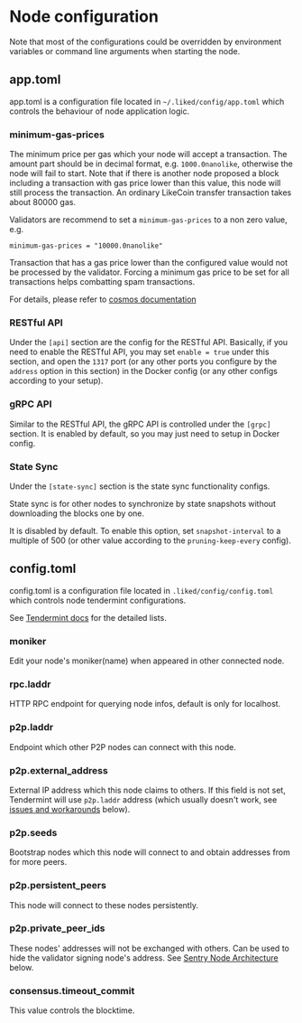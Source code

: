 # Node configuration

Note that most of the configurations could be overridden by environment variables or command line arguments when starting the node.

## app.toml

app.toml is a configuration file located in `~/.liked/config/app.toml` which controls the behaviour of node application logic.

### minimum-gas-prices

The minimum price per gas which your node will accept a transaction. The amount part should be in decimal format, e.g. `1000.0nanolike`, otherwise the node will fail to start. Note that if there is another node proposed a block including a transaction with gas price lower than this value, this node will still process the transaction. An ordinary LikeCoin transfer transaction takes about 80000 gas.

Validators are recommend to set a `minimum-gas-prices` to a non zero value,  e.g.&#x20;

```
minimum-gas-prices = "10000.0nanolike"
```

Transaction that has a gas price lower than the configured value would not be processed by the validator. Forcing a minimum gas price to be set for all transactions helps combatting spam transactions.

For details, please refer to [cosmos documentation](https://docs.cosmos.network/v0.39/modules/auth/01\_concepts.html)

### RESTful API

Under the `[api]` section are the config for the RESTful API. Basically, if you need to enable the RESTful API, you may set `enable = true` under this section, and open the `1317` port (or any other ports you configure by the `address` option in this section) in the Docker config (or any other configs  according to your setup).

### gRPC API

Similar to the RESTful API, the gRPC API is controlled under the `[grpc]` section. It is enabled by default, so you may just need to setup in Docker config.

### State Sync

Under the `[state-sync]` section is the state sync functionality configs.

State sync is for other nodes to synchronize by state snapshots without downloading the blocks one by one.

It is disabled by default. To enable this option, set `snapshot-interval` to a multiple of 500 (or other value according to the `pruning-keep-every` config).

## config.toml

config.toml is a configuration file located in `.liked/config/config.toml` which controls node tendermint configurations.

See [Tendermint docs](https://tendermint.com/docs/tendermint-core/configuration.html) for the detailed lists.

### moniker

Edit your node's moniker(name) when appeared in other connected node.

### rpc.laddr

HTTP RPC endpoint for querying node infos, default is only for localhost.

### p2p.laddr

Endpoint which other P2P nodes can connect with this node.

### p2p.external\_address

External IP address which this node claims to others. If this field is not set, Tendermint will use `p2p.laddr` address (which usually doesn't work, see [issues and workarounds](https://github.com/likecoin/likecoin-chain/wiki/LikeCoin-Chain-Validator-101-\(Technical-Part\)#ip-address-exchange) below).

### p2p.seeds

Bootstrap nodes which this node will connect to and obtain addresses from for more peers.

### p2p.persistent\_peers

&#x20;This node will connect to these nodes persistently.

### p2p.private\_peer\_ids

These nodes' addresses will not be exchanged with others. Can be used to hide the validator signing node's address. See [Sentry Node Architecture](https://github.com/likecoin/likecoin-chain/wiki/LikeCoin-Chain-Validator-101-\(Technical-Part\)#sentry-node-architecture) below.

### consensus.timeout\_commit

This value controls the blocktime.

